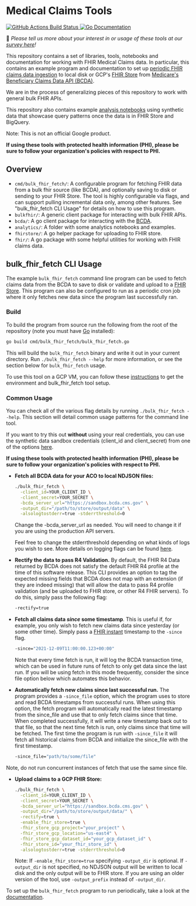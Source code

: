 # Medical Claims Tools
<a href="https://github.com/google/medical_claims_tools/actions">
  <img src="https://github.com/google/medical_claims_tools/workflows/go_test/badge.svg" alt="GitHub Actions Build Status" />
</a>
<a href="https://godoc.org/github.com/google/medical_claims_tools">
  <img src="https://godoc.org/github.com/google/medical_claims_tools?status.svg" alt="Go Documentation" />
</a>

👀 _Please tell us more about your interest in or usage of these tools at our [survey here](https://docs.google.com/forms/d/e/1FAIpQLSdmWHaGc41gWiobMT6kNd0PGPPeWGeS-LyG6CrGZ79moaUIEQ/viewform)!_

This repository contains a set of libraries, tools, notebooks and documentation
for working with FHIR Medical Claims data. In particular, this contains an example
program and documentation to set up [periodic FHIR claims data ingestion](docs/periodic_gcp_ingestion.md) to local
disk or GCP's
[FHIR Store](https://cloud.google.com/healthcare-api/docs/how-tos/fhir)
from [Medicare's Beneficiary Claims Data API (BCDA)](https://bcda.cms.gov/).

We are in the process of generalizing pieces of this repository to work
with general bulk FHIR APIs.

This repository also contains example [analysis notebooks](analytics)
using synthetic data that showcase query patterns once the data is in FHIR Store
and BigQuery.

Note: This is not an official Google product.

__If using these tools with protected health information (PHI), please be sure
to follow your organization's policies with respect to PHI.__

## Overview
<!---TODO(b/199179306): add links to code paths below.--->
* `cmd/bulk_fhir_fetch/`: A configurable program for fetching FHIR data from a
  bulk fhir source (like BCDA), and optionally saving to disk or sending to your
  FHIR Store. The tool
  is highly configurable via flags, and can support pulling incremental data
  only, among other features. See "bulk_fhir_fetch CLI Usage" for details on how
  to use this program.
* `bulkfhir/`: A generic client package for interacting with bulk FHIR APIs.
* `bcda/`: A go client package for interacting with the [BCDA](https://bcda.cms.gov/).
* `analytics/`: A folder with some analytics notebooks and examples.
* `fhirstore/`: A go helper package for uploading to FHIR store.
* `fhir/`: A go package with some helpful utilities for working with FHIR claims
  data.

## bulk_fhir_fetch CLI Usage

The example `bulk_fhir_fetch` command line program can be used to fetch claims data
from the BCDA to save to disk or validate and upload to a [FHIR Store](https://cloud.google.com/healthcare-api/docs/how-tos/fhir). This program can also be configured to run as a periodic cron job where it only fetches new
data since the program last successfully ran.

### Build

To build the program from source run the following from the root of the
repository (note you must have [Go](https://go.dev/dl/) installed):

```sh
go build cmd/bulk_fhir_fetch/bulk_fhir_fetch.go
```

This will build the `bulk_fhir_fetch` binary and write it out in your current
directory. Run `./bulk_fhir_fetch --help` for more information, or see the section
below for `bulk_fhir_fetch` usage.

To use this tool on a GCP VM, you can follow these
[instructions](docs/gcp_vm_setup.md) to get the environment and bulk_fhir_fetch tool
setup.

### Common Usage

You can check all of the various flag details by running `./bulk_fhir_fetch --help`.
This section will detail common usage patterns for the command line tool.

If you want to try this out __without__ using your real credentials,
you can use the synthetic data sandbox credentials (client_id and
client_secret) from one of the options
[here](https://bcda.cms.gov/guide.html#try-the-api).

__If using these tools with protected health information (PHI), please be sure
to follow your organization's policies with respect to PHI.__

* __Fetch all BCDA data for your ACO to local NDJSON files:__

  ```sh
  ./bulk_fhir_fetch \
    -client_id=YOUR_CLIENT_ID \
    -client_secret=YOUR_SECRET \
    -bcda_server_url="https://sandbox.bcda.cms.gov" \
    -output_dir="/path/to/store/output/data" \
    -alsologtostderr=true -stderrthreshold=0
  ```
  Change the -bcda_server_url as needed. You will need to change it if you are
  using the production API servers.

  Feel free to change the stderrthreshold depending on what kinds of logs you
  wish to see. More details on logging flags can be found [here](https://github.com/google/glog#setting-flags).

* __Rectify the data to pass R4 Validation.__ By default, the FHIR R4 Data
returned by BCDA does not satisfy the default FHIR R4 profile at the time of
this software release. This CLI provides an option to tag the expected missing
fields that BCDA does not map with an extension (if they are indeed missing)
that will allow the data to pass R4 profile validation (and be uploaded to FHIR
store, or other R4 FHIR servers). To do this, simply pass the following flag:

  ```sh
  -rectify=true
  ```

* __Fetch all claims data _since_ some timestamp__. This is useful if, for example,
you only wish to fetch new claims data since yesterday (or some other time).
Simply pass a [FHIR instant](https://www.hl7.org/fhir/datatypes.html#instant)
timestamp to the `-since` flag.

  ```sh
  -since="2021-12-09T11:00:00.123+00:00"
  ```
  Note that every time fetch is run, it will log the BCDA transaction time,
  which can be used in future runs of fetch to only get data since the last run.
  If you will be using fetch in this mode frequently, consider the since file
  option below which automates this behavior.

* __Automatically fetch new claims since last successful run.__ The program
provides a `-since_file` option, which the program uses to store and read BCDA
timestamps from successful runs. When using this option, the fetch program will
automatically read the latest timestamp from the since_file and use that to only
fetch claims since that time. When completed successfully, it will write a new
timestamp back out to that file, so that the next time fetch is run, only claims
since that time will be fetched. The first time the program is run with
`-since_file` it will fetch all historical claims from BCDA and initialize the
since_file with the first timestamp.

  ```sh
  -since_file="path/to/some/file"
  ```
Note, do not run concurrent instances of fetch that use the same since file.

* __Upload claims to a GCP FHIR Store:__

  ```sh
  ./bulk_fhir_fetch \
    -client_id=YOUR_CLIENT_ID \
    -client_secret=YOUR_SECRET \
    -bcda_server_url="https://sandbox.bcda.cms.gov" \
    -output_dir="/path/to/store/output/data/" \
    -rectify=true \
    -enable_fhir_store=true \
    -fhir_store_gcp_project="your_project" \
    -fhir_store_gcp_location="us-east4" \
    -fhir_store_gcp_dataset_id="your_gcp_dataset_id" \
    -fhir_store_id="your_fhir_store_id" \
    -alsologtostderr=true -stderrthreshold=0
  ```

  Note: If `-enable_fhir_store=true` specifying `-output_dir` is optional. If
  `-output_dir` is not specified, no NDJSON output will be written to local
  disk and the only output will be to FHIR store. If you are using an older
  version of the tool, use `-output_prefix` instead of `-output_dir`.

To set up the `bulk_fhir_fetch` program to run periodically, take a look at the
[documentation](docs/periodic_gcp_ingestion.md).


